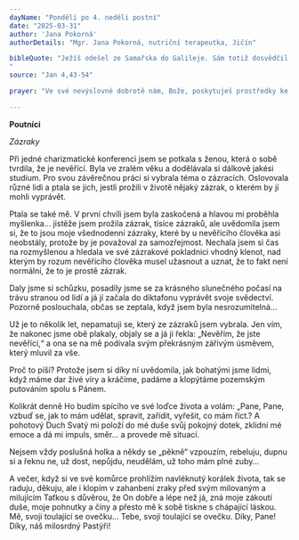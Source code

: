 ```yaml
---
dayName: "Pondělí po 4. neděli postní"
date: "2025-03-31"
author: 'Jana Pokorná'
authorDetails: "Mgr. Jana Pokorná, nutriční terapeutka, Jičín"

bibleQuote: "Ježíš odešel ze Samařska do Galileje. Sám totiž dosvědčil, že prorok ve svém rodném kraji není ve vážnosti. Když tedy přišel do Galileje, Galilejané ho (vlídně) přijali, protože viděli všechno, co vykonal v Jeruzalémě o svátcích; i oni tam totiž byli na svátky. Přišel tedy zase do Kány v Galileji, kde proměnil vodu ve víno. Byl tam jeden královský úředník, jehož syn ležel nemocen v Kafarnau. Když uslyšel, že Ježíš přišel  z Judska do Galileje, vyhledal ho a prosil, aby šel a uzdravil mu syna – už totiž skoro umíral. Ježíš mu řekl: „Jestliže neuvidíte znamení a zázraky, nikdy neuvěříte.“ Královský úředník mu odpověděl: „Pane, přijď, než moje dítě umře!“ Ježíš mu řekl: „Jen jdi, tvůj syn je živ.“ Ten člověk uvěřil tomu slovu, které mu Ježíš řekl, a šel. Když ještě byl na cestě, přišli mu naproti jeho služebníci a hlásili: „Tvůj syn je živ!“ Zeptal se jich tedy na hodinu, kdy mu začalo být lépe. Odpověděli mu: „Včera v jednu hodinu odpoledne mu přestala horečka.“ Poznal tedy otec, že to bylo právě v tu chvíli, kdy mu Ježíš řekl: »Tvůj syn je živ.« A uvěřil on i všichni v jeho domě. To bylo druhé znamení, které Ježíš vykonal, když se vrátil z Judska do Galileje.
"
source: "Jan 4,43-54"

prayer: "Ve své nevýslovné dobrotě nám, Bože, poskytuješ prostředky ke spáse, a tak nás neustále obnovuješ; veď svou církev, aby v ní dílo tvé milosti přinášelo užitek, a dávej jí, co potřebuje na své cestě k tobě. Prosíme o to skrze tvého Syna…"

---
```


**Poutníci**

*Zázraky*

Při jedné charizmatické konferenci jsem se potkala s ženou, která o sobě tvrdila, že je nevěřící. Byla ve zralém věku a dodělávala si dálkově jakési studium. Pro svou závěrečnou práci si vybrala téma o zázracích. Oslovovala různé lidi a ptala se jich, jestli prožili v životě nějaký zázrak, o kterém by jí mohli vyprávět.

Ptala se také mě. V první chvíli jsem byla zaskočená a hlavou mi proběhla myšlenka… jistěže jsem prožila zázrak, tisíce zázraků, ale uvědomila jsem si, že to jsou moje všednodenní zázraky, které by u nevěřícího člověka asi neobstály, protože by je považoval za samozřejmost. Nechala jsem si čas na rozmyšlenou a hledala ve své zázrakové pokladnici vhodný klenot, nad kterým by rozum nevěřícího člověka musel užasnout a uznat, že to fakt není normální, že to je prostě zázrak.

Daly jsme si schůzku, posadily jsme se za krásného slunečného počasí na trávu stranou od lidí a já jí začala do diktafonu vyprávět svoje svědectví. Pozorně poslouchala, občas se zeptala, když jsem byla nesrozumitelná…

Už je to několik let, nepamatuji se, který ze zázraků jsem vybrala. Jen vím, že nakonec jsme obě plakaly, objaly se a já jí řekla: „Nevěřím, že jste nevěřící,“ a ona se na mě podívala svým překrásným zářivým úsměvem, který mluvil za vše.

Proč to píši? Protože jsem si díky ní uvědomila, jak bohatými jsme lidmi, když máme dar živé víry a kráčíme, padáme a klopýtáme pozemským putováním spolu s Pánem.

Kolikrát denně Ho budím spícího ve své loďce života a volám: „Pane, Pane, vzbuď se, jak to mám udělat, spravit, zařídit, vyřešit, co mám říct.?
A pohotový Duch Svatý mi položí do mé duše svůj pokojný dotek, zklidní mé emoce a dá mi impuls, směr… a provede mě situací.

Nejsem vždy poslušná holka a někdy se „pěkně“ vzpouzím, rebeluju, dupnu si a řeknu ne, už dost, nepůjdu, neudělám, už toho mám plné zuby…

A večer, když si ve své komůrce prohlížím navléknutý korálek života, tak se raduju, děkuju, ale i klopím v zahanbení zraky před svým milovaným a milujícím Taťkou s důvěrou, že On dobře a lépe než já, zná moje zákoutí duše, moje pohnutky a činy a přesto mě k sobě tiskne s chápající láskou. Mě, svoji toulající se ovečku… Tebe, svoji toulající se ovečku. Díky, Pane! Díky, náš milosrdný Pastýři!

